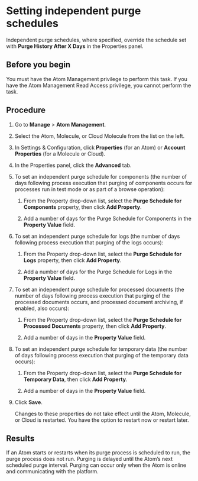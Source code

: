 # Setting independent purge schedules 

<head>
  <meta name="guidename" content="Integration"/>
  <meta name="context" content="GUID-896936a6-d360-4f19-becb-abe7f9aa425a"/>
</head>


Independent purge schedules, where specified, override the schedule set with **Purge History After X Days** in the Properties panel.

## Before you begin
You must have the Atom Management privilege to perform this task. If you have the Atom Management Read Access privilege, you cannot perform the task.

## Procedure

1.  Go to **Manage** \> **Atom Management**.

2.  Select the Atom, Molecule, or Cloud Molecule from the list on the left.

3.  In Settings & Configuration, click **Properties** \(for an Atom\) or **Account Properties** \(for a Molecule or Cloud\).

4.  In the Properties panel, click the **Advanced** tab.

5.  To set an independent purge schedule for components \(the number of days following process execution that purging of components occurs for processes run in test mode or as part of a browse operation\):

    1.  From the Property drop-down list, select the **Purge Schedule for Components** property, then click **Add Property**.

    2.  Add a number of days for the Purge Schedule for Components in the **Property Value** field.

6.  To set an independent purge schedule for logs \(the number of days following process execution that purging of the logs occurs\):

    1.  From the Property drop-down list, select the **Purge Schedule for Logs** property, then click **Add Property**.

    2.  Add a number of days for the Purge Schedule for Logs in the **Property Value** field.

7.  To set an independent purge schedule for processed documents \(the number of days following process execution that purging of the processed documents occurs, and processed document archiving, if enabled, also occurs\):

    1.  From the Property drop-down list, select the **Purge Schedule for Processed Documents** property, then click **Add Property**.

    2.  Add a number of days in the **Property Value** field.

8.  To set an independent purge schedule for temporary data \(the number of days following process execution that purging of the temporary data occurs\):

    1.  From the Property drop-down list, select the **Purge Schedule for Temporary Data**, then click **Add Property**.

    2.  Add a number of days in the **Property Value** field.

9.  Click **Save**.

    Changes to these properties do not take effect until the Atom, Molecule, or Cloud is restarted. You have the option to restart now or restart later.

## Results

If an Atom starts or restarts when its purge process is scheduled to run, the purge process does not run. Purging is delayed until the Atom’s next scheduled purge interval. Purging can occur only when the Atom is online and communicating with the platform.